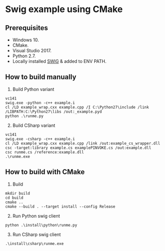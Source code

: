 # Swig example using CMake

## Prerequisites ##
* Windows 10.
* CMake.
* Visual Studio 2017.
* Python 2.7.
* Locally installed [SWIG](http://www.swig.org/download.html) & added to ENV PATH.

## How to build manually ##
1. Build Python variant
```shell
vc141
swig.exe -python -c++ example.i
cl /LD example_wrap.cxx example.cpp /I C:\Python27\include /link /LIBPATH:C:\Python27\libs /out:_example.pyd
python .\runme.py
```

2. Build CSharp variant
```shell
vc141
swig.exe -csharp -c++ example.i
cl /LD example_wrap.cxx example.cpp /link /out:example_cs_wrapper.dll
csc -target:library example.cs examplePINVOKE.cs /out:example.dll
csc runme.cs /reference:example.dll
.\runme.exe
```

## How to build with CMake ##
1. Build
```shell
mkdir build
cd build
cmake ..
cmake --build . --target install --config Release
```

2. Run Python swig client
```shell
python .\install\python\runme.py
```

3. Run CSharp swig client
```shell
.\install\csharp\runme.exe
```

